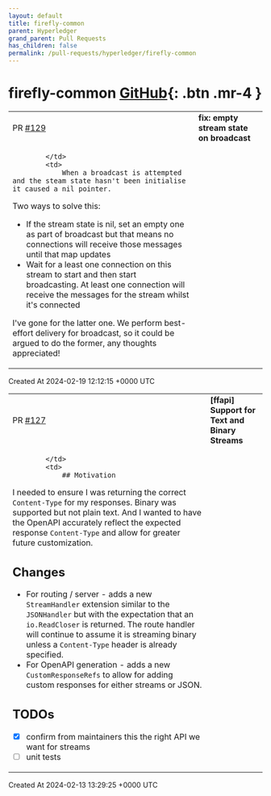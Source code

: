 ```yaml
---
layout: default
title: firefly-common
parent: Hyperledger
grand_parent: Pull Requests
has_children: false
permalink: /pull-requests/hyperledger/firefly-common
---
```


# firefly-common <span class="fs-3 right-align">[GitHub](https://github.com/hyperledger/firefly-common){: .btn .mr-4 }</span>


<div>
    <table>
        <tr>
            <td>
                PR <a href="https://github.com/hyperledger/firefly-common/pull/129" class=".btn">#129</a>
            </td>
            <td>
                <b>
                    fix: empty stream state on broadcast
                </b>
            </td>
        </tr>
        <tr>
            <td>
                
            </td>
            <td>
                When a broadcast is attempted and the steam state hasn't been initialise it caused a nil pointer.

Two ways to solve this:
- If the stream state is nil, set an empty one as part of broadcast but that means no connections will receive those messages until that map updates 
- Wait for a least one connection on this stream to start and then start broadcasting. At least one connection will receive the messages for the stream whilst it's connected

I've gone for the latter one. We perform best-effort delivery for broadcast, so it could be argued to do the former, any thoughts appreciated! 
            </td>
        </tr>
    </table>
    <div class="right-align">
        Created At 2024-02-19 12:12:15 +0000 UTC
    </div>
</div>

<div>
    <table>
        <tr>
            <td>
                PR <a href="https://github.com/hyperledger/firefly-common/pull/127" class=".btn">#127</a>
            </td>
            <td>
                <b>
                    [ffapi] Support for Text and Binary Streams
                </b>
            </td>
        </tr>
        <tr>
            <td>
                
            </td>
            <td>
                ## Motivation

I needed to ensure I was returning the correct `Content-Type` for my responses. Binary was supported but not plain text. And I wanted to have the OpenAPI accurately reflect the expected response `Content-Type` and allow for greater future customization.

## Changes

- For routing / server - adds a new `StreamHandler` extension similar to the `JSONHandler` but with the expectation that an `io.ReadCloser` is returned. The route handler will continue to assume it is streaming binary unless a `Content-Type` header is already specified.
- For OpenAPI generation - adds a new `CustomResponseRefs` to allow for adding custom responses for either streams or JSON. 

## TODOs
- [x] confirm from maintainers this the right API we want for streams
- [ ] unit tests
            </td>
        </tr>
    </table>
    <div class="right-align">
        Created At 2024-02-13 13:29:25 +0000 UTC
    </div>
</div>

